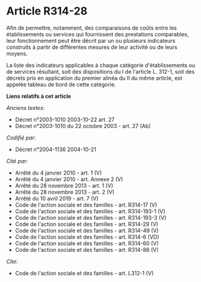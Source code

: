 # Article R314-28

Afin de permettre, notamment, des comparaisons de coûts entre les établissements ou services qui fournissent des prestations
comparables, leur fonctionnement peut être décrit par un ou plusieurs indicateurs construits à partir de différentes mesures
de leur activité ou de leurs moyens. 

La liste des indicateurs applicables à chaque catégorie d'établissements ou de services résultant, soit des dispositions du I
de l'article L. 312-1, soit des décrets pris en application du premier alinéa du II du même article, est appelée tableau de
bord de cette catégorie.

**Liens relatifs à cet article**

_Anciens textes_:

  - Décret n°2003-1010 2003-10-22 art. 27
  - Décret n°2003-1010 du 22 octobre 2003 - art. 27 (Ab)

_Codifié par_:

  - Décret n°2004-1136 2004-10-21

_Cité par_:

  - Arrêté du 4 janvier 2010 - art. 1 (V)
  - Arrêté du 4 janvier 2010 - art. Annexe 2 (V)
  - Arrêté du 28 novembre 2013 - art. 1 (V)
  - Arrêté du 28 novembre 2013 - art. 2 (V)
  - Arrêté du 10 avril 2019 - art. 7 (V)
  - Code de l'action sociale et des familles - art. R314-17 (V)
  - Code de l'action sociale et des familles - art. R314-193-1 (V)
  - Code de l'action sociale et des familles - art. R314-193-3 (V)
  - Code de l'action sociale et des familles - art. R314-29 (V)
  - Code de l'action sociale et des familles - art. R314-49 (V)
  - Code de l'action sociale et des familles - art. R314-6 (VD)
  - Code de l'action sociale et des familles - art. R314-60 (V)
  - Code de l'action sociale et des familles - art. R314-88 (V)

_Cite_:

  - Code de l'action sociale et des familles - art. L312-1 (V)
